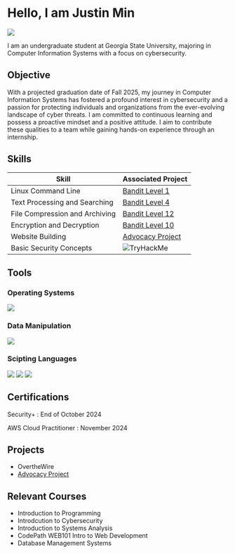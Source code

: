 # Hello, I am Justin Min
<a href="www.linkedin.com/in/jkunm687"><img src="https://img.shields.io/badge/-LinkedIn-0072b1?&style=for-the-badge&logo=linkedin&logoColor=white" /></a>


I am an undergraduate student at Georgia State University, majoring in Computer Information Systems with a focus on cybersecurity.

## Objective

With a projected graduation date of Fall 2025, my journey in Computer Information Systems has fostered a profound interest in cybersecurity and a passion for protecting individuals and organizations from the ever-evolving landscape of cyber threats. I am committed to continuous learning and possess a proactive mindset and a positive attitude. I aim to contribute these qualities to a team while gaining hands-on experience through an internship.

## Skills

| Skill                                         | Associated Project         |
|-----------------------------------------------|----------------------------|
| Linux Command Line          | <a href="https://github.com/jkmin687/Bandit-Lvl-1">Bandit Level 1</a>|
| Text Processing and Searching | <a href="https://github.com/jkmin687/Bandit-Lvl-4">Bandit Level 4</a>|
| File Compression and Archiving         | <a href="https://github.com/jkmin687/Bandit-Level-12">Bandit Level 12</a> |
| Encryption and Decryption     | <a href="https://github.com/jkmin687/OverTheWire-Lvl-10">Bandit Level 10</a>|
| Website Building                | <a href="https://github.com/jkmin687/Advocacy-Project">Advocacy Project</a>|
| Basic Security Concepts                 | <img src="https://tryhackme-badges.s3.amazonaws.com/jmin687.png" alt="TryHackMe"> |

## Tools

### Operating Systems
<div>
    <img src="https://img.shields.io/badge/-Kali_Linux-557C94?&style=for-the-badge&logo=Kali&logoColor=white" />
</div>

### Data Manipulation
<div>
    <img src="https://img.shields.io/badge/-CyberChef-3EBB8D?&style=for-the-badge&logo=CyberChef&logoColor=white" />
</div>

### Scipting Languages
<div>
  <img src="https://img.shields.io/badge/-Bash-4EAA25?&style=for-the-badge&logo=GNU&logoColor=white" />
  <img src="https://img.shields.io/badge/-Python-3776AB?&style=for-the-badge&logo=Python&logoColor=white" />
  <img src="https://img.shields.io/badge/-JavaScript-F7DF1E?&style=for-the-badge&logo=JavaScript&logoColor=black" />
</div>

## Certifications
<div>
<p>Security+ : End of October 2024</p>
<p>AWS Cloud Practitioner : November 2024</p>
</div>

## Projects
- OvertheWire
- <a href="https://github.com/jkmin687/Advocacy-Project">Advocacy Project</a>

## Relevant Courses
- Introduction to Programming
- Introdcution to Cybersecurity
- Introduction to Systems Analysis
- CodePath WEB101 Intro to Web Development
- Database Management Systems
